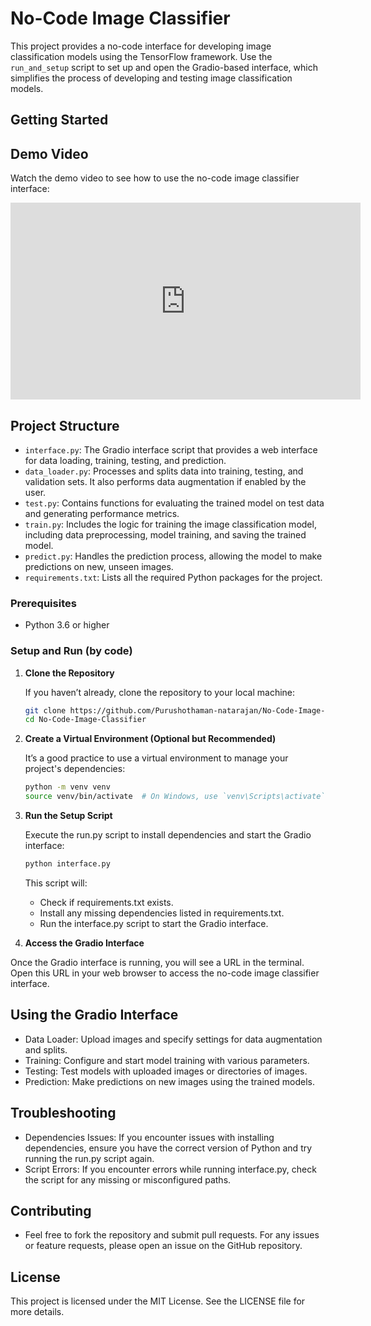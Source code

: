 # No-Code Image Classifier

This project provides a no-code interface for developing image classification models using the TensorFlow framework. 
Use the `run_and_setup` script to set up and open the Gradio-based interface, which simplifies the process of developing and testing image classification models.

## Getting Started

## Demo Video

Watch the demo video to see how to use the no-code image classifier interface:

<iframe width="560" height="315" src="https://www.youtube.com/embed/znRVrnVDgD8" frameborder="0" allowfullscreen></iframe>

## Project Structure

- `interface.py`: The Gradio interface script that provides a web interface for data loading, training, testing, and prediction.
- `data_loader.py`: Processes and splits data into training, testing, and validation sets. It also performs data augmentation if enabled by the user.
- `test.py`: Contains functions for evaluating the trained model on test data and generating performance metrics.
- `train.py`: Includes the logic for training the image classification model, including data preprocessing, model training, and saving the trained model.
- `predict.py`: Handles the prediction process, allowing the model to make predictions on new, unseen images.
- `requirements.txt`: Lists all the required Python packages for the project.

### Prerequisites

- Python 3.6 or higher

### Setup and Run (by code)

1. **Clone the Repository**

   If you haven’t already, clone the repository to your local machine:

   ```sh
   git clone https://github.com/Purushothaman-natarajan/No-Code-Image-Classifier
   cd No-Code-Image-Classifier
   ```
2. **Create a Virtual Environment (Optional but Recommended)**

   It’s a good practice to use a virtual environment to manage your project's dependencies:

   ```sh 
   python -m venv venv
   source venv/bin/activate  # On Windows, use `venv\Scripts\activate`
   ```
3. **Run the Setup Script**

   Execute the run.py script to install dependencies and start the Gradio interface:

   ```sh 
   python interface.py
   ```
   This script will:
   - Check if requirements.txt exists.
   - Install any missing dependencies listed in requirements.txt.
   - Run the interface.py script to start the Gradio interface.

4. **Access the Gradio Interface**

Once the Gradio interface is running, you will see a URL in the terminal. Open this URL in your web browser to access the no-code image classifier interface.

## Using the Gradio Interface
- Data Loader: Upload images and specify settings for data augmentation and splits.
- Training: Configure and start model training with various parameters.
- Testing: Test models with uploaded images or directories of images.
- Prediction: Make predictions on new images using the trained models.

## Troubleshooting
- Dependencies Issues: If you encounter issues with installing dependencies, ensure you have the correct version of Python and try running the run.py script again.
- Script Errors: If you encounter errors while running interface.py, check the script for any missing or misconfigured paths.

## Contributing
- Feel free to fork the repository and submit pull requests. For any issues or feature requests, please open an issue on the GitHub repository.

## License
This project is licensed under the MIT License. See the LICENSE file for more details.
